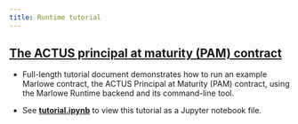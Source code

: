 ```yaml
---
title: Runtime tutorial
---
```


## [The ACTUS principal at maturity (PAM) contract](https://github.com/input-output-hk/marlowe-cardano/blob/main/marlowe-runtime/doc/tutorial.md)

* Full-length tutorial document demonstrates how to run an example Marlowe contract, the ACTUS Principal at Maturity (PAM) contract, using the Marlowe Runtime backend and its command-line tool. 

* See **[tutorial.ipynb](https://github.com/input-output-hk/marlowe-cardano/blob/main/marlowe-runtime/doc/tutorial.ipynb)** to view this tutorial as a Jupyter notebook file. 

